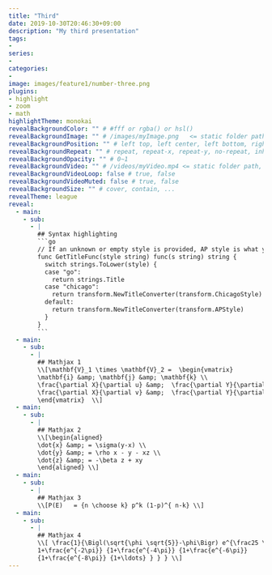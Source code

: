 ```yaml
---
title: "Third"
date: 2019-10-30T20:46:30+09:00
description: "My third presentation"
tags:
-
series:
-
categories:
-
image: images/feature1/number-three.png
plugins:
- highlight
- zoom
- math
highlightTheme: monokai
revealBackgroundColor: "" # #fff or rgba() or hsl()
revealBackgroundImage: "" # /images/myImage.png   <= static folder path
revealBackgroundPosition: "" # left top, left center, left bottom, right top, right center ...
revealBackgroundRepeat: "" # repeat, repeat-x, repeat-y, no-repeat, inherit
revealBackgroundOpacity: "" # 0~1
revealBackgroundVideo: "" # /videos/myVideo.mp4 <= static folder path, A single video source, or a comma separated list of video sources.
revealBackgroundVideoLoop: false # true, false
revealBackgroundVideoMuted: false # true, false
revealBackgroundSize: "" # cover, contain, ...
revealTheme: league
reveal: 
  - main:
    - sub: 
      - | 
        ## Syntax highlighting
        ```go
        // If an unknown or empty style is provided, AP style is what you get.
        func GetTitleFunc(style string) func(s string) string {
          switch strings.ToLower(style) {
          case "go":
            return strings.Title
          case "chicago":
            return transform.NewTitleConverter(transform.ChicagoStyle)
          default:
            return transform.NewTitleConverter(transform.APStyle)
          }
        }
        ```
  - main:
    - sub: 
      - |
        ## Mathjax 1
        \\[\mathbf{V}_1 \times \mathbf{V}_2 =  \begin{vmatrix}
        \mathbf{i} &amp; \mathbf{j} &amp; \mathbf{k} \\
        \frac{\partial X}{\partial u} &amp;  \frac{\partial Y}{\partial u} &amp; 0 \\
        \frac{\partial X}{\partial v} &amp;  \frac{\partial Y}{\partial v} &amp; 0
        \end{vmatrix}  \\]
  - main:
    - sub: 
      - |
        ## Mathjax 2
        \\[\begin{aligned}
        \dot{x} &amp; = \sigma(y-x) \\
        \dot{y} &amp; = \rho x - y - xz \\
        \dot{z} &amp; = -\beta z + xy
        \end{aligned} \\]
  - main:
    - sub: 
      - |
        ## Mathjax 3
        \\[P(E)   = {n \choose k} p^k (1-p)^{ n-k} \\]
  - main:
    - sub: 
      - |
        ## Mathjax 4
        \\[ \frac{1}{\Bigl(\sqrt{\phi \sqrt{5}}-\phi\Bigr) e^{\frac25 \pi}} =
        1+\frac{e^{-2\pi}} {1+\frac{e^{-4\pi}} {1+\frac{e^{-6\pi}}
        {1+\frac{e^{-8\pi}} {1+\ldots} } } } \\]
---
```

